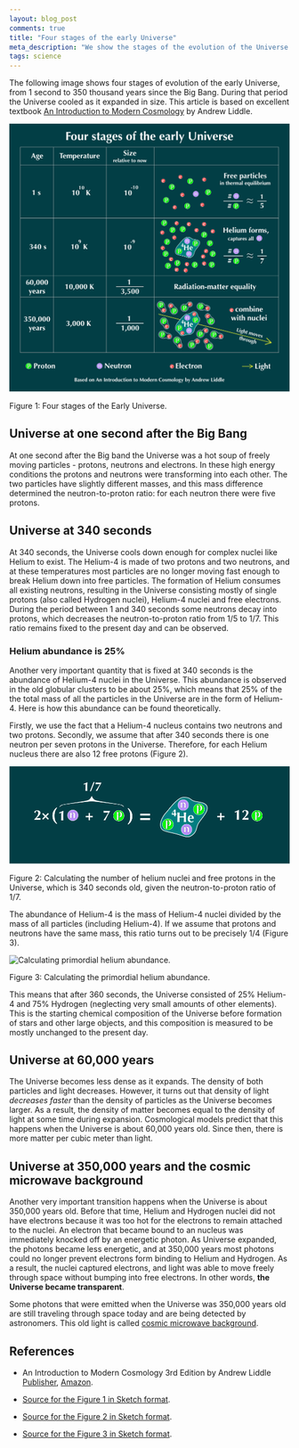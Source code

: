 ```yaml
---
layout: blog_post
comments: true
title: "Four stages of the early Universe"
meta_description: "We show the stages of the evolution of the Universe from 1 second after the Big Bang up to 350,000 years when the Universe became transparent."
tags: science
---
```


The following image shows four stages of evolution of the early Universe, from 1 second to 350 thousand years since the Big Bang. During that period the Universe cooled as it expanded in size. This article is based on excellent textbook [An Introduction to Modern Cosmology](https://www.wiley.com/en-au/An+Introduction+to+Modern+Cosmology%2C+3rd+Edition-p-9781118502143) by Andrew Liddle.

<div class='isFullScreenWide isTextCentered'>
  <img src='/image/blog/2019-05-25-stages-of-the-early-universe/four_stages_of_the_early_universe_3.png' alt='Stages of the early Universe' class='isMax900PxWide isTextCentered' >
</div>

<div class='isTextCentered'>
  <p>Figure 1: Four stages of the Early Universe.</p>
</div>

## Universe at one second after the Big Bang

At one second after the Big band the Universe was a hot soup of freely moving particles - protons, neutrons and electrons. In these high energy conditions the protons and neutrons were transforming into each other. The two particles have slightly different masses, and this mass difference determined the neutron-to-proton ratio: for each neutron there were five protons.


## Universe at 340 seconds

At 340 seconds, the Universe cools down enough for complex nuclei like Helium to exist. The Helium-4 is made of two protons and two neutrons, and at these temperatures most particles are no longer moving fast enough to break Helium down into free particles. The formation of Helium consumes all existing neutrons, resulting in the Universe consisting mostly of single protons (also called Hydrogen nuclei), Helium-4 nuclei and free electrons. During the period between 1 and 340 seconds some neutrons decay into protons, which decreases the neutron-to-proton ratio from 1/5 to 1/7. This ratio remains fixed to the present day and can be observed.



### Helium abundance is 25%

Another very important quantity that is fixed at 340 seconds is the abundance of Helium-4 nuclei in the Universe. This abundance is observed in the old globular clusters to be about 25%, which means that 25% of the the total mass of all the particles in the Universe are in the form of Helium-4. Here is how this abundance can be found theoretically.

Firstly, we use the fact that a Helium-4 nucleus contains two neutrons and two protons. Secondly, we assume that after 340 seconds there is one neutron per seven protons in the Universe. Therefore, for each Helium nucleus there are also 12 free protons (Figure 2).


<div class='isTextCentered'>
  <img class='isMax600PxWide' src='/image/blog/2019-05-25-stages-of-the-early-universe/number_of_helium_and_free_prorons.png' alt='Calculating the number of helium and free protons in the Universe that is 340 seconds old'>
  <p>Figure 2: Calculating the number of helium nuclei and free protons in the Universe, which is 340 seconds old, given the neutron-to-proton ratio of 1/7.</p>
</div>

The abundance of Helium-4 is the mass of Helium-4 nuclei divided by the mass of all particles (including Helium-4). If we assume that protons and neutrons have the same mass, this ratio turns out to be precisely 1/4 (Figure 3).

<div class='isTextCentered'>
  <img class='isMax600PxWide' src='/image/blog/2019-05-25-stages-of-the-early-universe/helium_abundance
.png' alt='Calculating primordial helium abundance.'>
  <p>Figure 3: Calculating the primordial helium abundance.</p>
</div>

 This means that after 360 seconds, the Universe consisted of 25% Helium-4 and 75% Hydrogen (neglecting very small amounts of other elements). This is the starting chemical composition of the Universe before formation of stars and other large objects, and this composition is measured to be mostly unchanged to the present day.



## Universe at 60,000 years

The Universe becomes less dense as it expands. The density of both particles and light decreases. However, it turns out that density of light *decreases faster* than the density of particles as the Universe becomes larger. As a result, the density of matter becomes equal to the density of light at some time during expansion. Cosmological models predict that this happens when the Universe is about 60,000 years old. Since then, there is more matter per cubic meter than light.


## Universe at 350,000 years and the cosmic microwave background

Another very important transition happens when the Universe is about 350,000 years old. Before that time, Helium and Hydrogen nuclei did not have electrons because it was too hot for the electrons to remain attached to the nuclei. An electron that became bound to an nucleus was immediately knocked off by an energetic photon. As Universe expanded, the photons became less energetic, and at 350,000 years most photons could no longer prevent electrons form binding to Helium and Hydrogen. As a result, the nuclei captured electrons, and light was able to move freely through space without bumping into free electrons. In other words, **the Universe became transparent**.

Some photons that were emitted when the Universe was 350,000 years old are still traveling through space today and are being detected by astronomers. This old light is called [cosmic microwave background](https://en.wikipedia.org/wiki/Cosmic_microwave_background).



## References

* An Introduction to Modern Cosmology 3rd Edition by Andrew Liddle [Publisher](https://www.wiley.com/en-au/An+Introduction+to+Modern+Cosmology%2C+3rd+Edition-p-9781118502143), [Amazon](https://www.amazon.com/Introduction-Modern-Cosmology-Andrew-Liddle-ebook/dp/B014SZZJ4Y).

* [Source for the Figure 1 in Sketch format](/files/2019/05/universe_evolution.sketch).

* [Source for the Figure 2 in Sketch format](/files/2019/05/helium_and_protons.sketch).

* [Source for the Figure 3 in Sketch format](/files/2019/05/helium_abundance.sketch).
